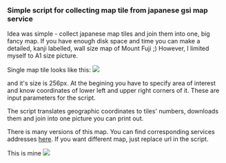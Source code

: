 ### Simple script for collecting map tile from japanese gsi map service
Idea was simple - collect japanese map tiles and join them into one, big fancy map. If you have enough disk space and time you can make a detailed, kanji labelled, wall size map of Mount Fuji ;) However, I limited myself to A1 size picture.

Single map tile looks like this: 
![](https://maps.gsi.go.jp/xyz/std/15/29265/12345.png)

and it's size is 256px.
At the begining you have to specify area of interest and know coordinates of lower left and upper right corners of it. These are input parameters for the script.

The script translates geographic coordinates to tiles' numbers, downloads them and join into one picture you can print out.

There is many versions of this map. You can find corresponding services addresses [here](https://gist.github.com/minorua/7654132). If you want different map, just replace url in the script.

This is mine
![](http://mapowy.pl/IMG_20181116_211309.jpg)



